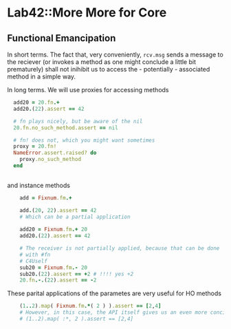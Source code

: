 # Lab42::More More for Core

## Functional Emancipation

In short terms. The fact that, very conveniently, `rcv.msg` sends a message to the reciever (or invokes a method as one might conclude a little bit prematurely)
shall not inihibit us to access the - potentially - associated method in a simple way.

In long terms. 
We will use proxies for accessing methods

```ruby
  add20 = 20.fn.+
  add20.(22).assert == 42

  # fn plays nicely, but be aware of the nil
  20.fn.no_such_method.assert == nil

  # fn! does not, which you might want sometimes
  proxy = 20.fn!
  NameError.assert.raised? do
    proxy.no_such_method
  end
    
```

and instance methods

```ruby
    add = Fixnum.fm.+

    add.(20, 22).assert == 42
    # Which can be a partial application
    
    add20 = Fixnum.fm.+ 20
    add20.(22).assert == 42

    # The receiver is not partially applied, because that can be done
    # with #fn
    # C4Uself
    sub20 = Fixnum.fm.- 20
    sub20.(22).assert == +2 # !!!! yes +2
    20.fn.-.(22).assert == -2
```


These parital applications of the parametes are very useful for HO methods

```ruby
    (1..2).map( Fixnum.fm.*( 2 ) ).assert == [2,4]
    # However, in this case, the API itself gives us an even more concise way
    # (1..2).map( :*, 2 ).assert == [2,4]
```
